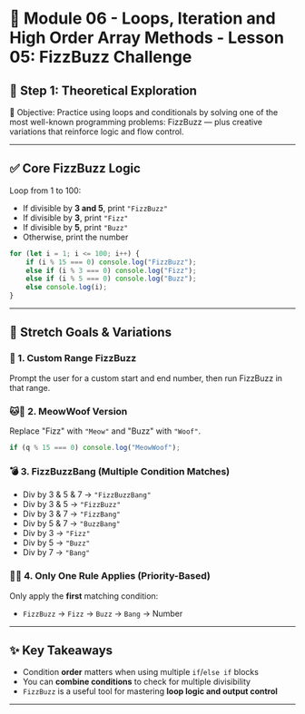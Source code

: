 # 📕 Module 06 - Loops, Iteration and High Order Array Methods - Lesson 05: FizzBuzz Challenge


##  📝 Step 1: Theoretical Exploration

🎯 Objective: Practice using loops and conditionals by solving one of the most well-known programming problems: FizzBuzz — plus creative variations that reinforce logic and flow control.

---

## ✅ Core FizzBuzz Logic

Loop from 1 to 100:
- If divisible by **3 and 5**, print `"FizzBuzz"`
- If divisible by **3**, print `"Fizz"`
- If divisible by **5**, print `"Buzz"`
- Otherwise, print the number

```js
for (let i = 1; i <= 100; i++) {
    if (i % 15 === 0) console.log("FizzBuzz");
    else if (i % 3 === 0) console.log("Fizz");
    else if (i % 5 === 0) console.log("Buzz");
    else console.log(i);
}
```

---

## 🧩 Stretch Goals & Variations

### 🔁 1. Custom Range FizzBuzz
Prompt the user for a custom start and end number, then run FizzBuzz in that range.

### 🐱🐶 2. MeowWoof Version
Replace "Fizz" with `"Meow"` and "Buzz" with `"Woof"`.

```js
if (q % 15 === 0) console.log("MeowWoof");
```

### 💣 3. FizzBuzzBang (Multiple Condition Matches)
- Div by 3 & 5 & 7 → `"FizzBuzzBang"`
- Div by 3 & 5 → `"FizzBuzz"`
- Div by 3 & 7 → `"FizzBang"`
- Div by 5 & 7 → `"BuzzBang"`
- Div by 3 → `"Fizz"`
- Div by 5 → `"Buzz"`
- Div by 7 → `"Bang"`

### 🧘‍♂️ 4. Only One Rule Applies (Priority-Based)
Only apply the **first** matching condition:
- `FizzBuzz` → `Fizz` → `Buzz` → `Bang` → Number

---

## ✨ Key Takeaways
- Condition **order** matters when using multiple `if`/`else if` blocks
- You can **combine conditions** to check for multiple divisibility
- `FizzBuzz` is a useful tool for mastering **loop logic and output control**

---

